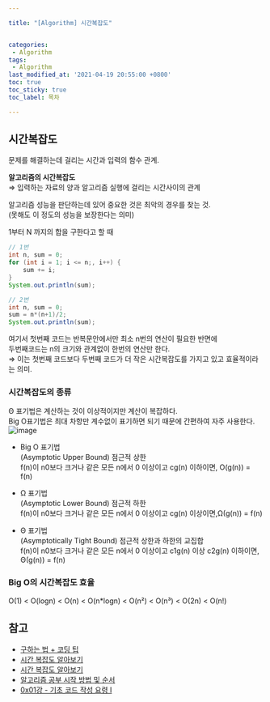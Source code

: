 ```yaml
---

title: "[Algorithm] 시간복잡도"


categories: 
 - Algorithm
tags: 
 - Algorithm
last_modified_at: '2021-04-19 20:55:00 +0800'
toc: true
toc_sticky: true
toc_label: 목차

---
```


## 시간복잡도    
문제를 해결하는데 걸리는 시간과 입력의 함수 관계.   


**알고리즘의 시간복잡도**    
 ⇒ 입력하는 자료의 양과 알고리즘 실행에 걸리는 시간사이의 관계   
    
알고리즘 성능을 판단하는데 있어 중요한 것은 최악의 경우를 찾는 것.    
(못해도 이 정도의 성능을  보장한다는 의미)   
   
1부터 N 까지의 합을 구한다고 할 때
   
```java
// 1번 
int n, sum = 0;
for (int i = 1; i <= n;, i++) {
    sum += i;
}
System.out.println(sum);

// 2번
int n, sum = 0;
sum = n*(n+1)/2;
System.out.println(sum);
```
   
여기서 첫번째 코드는 반복문안에서만 최소 n번의 연산이 필요한 반면에   
두번째코드는 n의 크기와 관계없이 한번의 연산만 한다.       
⇒ 이는 첫번째 코드보다 두번째 코드가 더 작은 시간복잡도를 가지고 있고 효율적이라는 의미.   
   
### 시간복잡도의 종류   
Θ 표기법은 계산하는 것이 이상적이지만 계산이 복잡하다.    
Big O표기법은 최대 차항만 계수없이 표기하면 되기 때문에 간편하여 자주 사용한다.      
![image](https://user-images.githubusercontent.com/66898243/113701898-b7dfc380-9713-11eb-8d8c-79910620b359.png)

- Big O 표기법   
(Asymptotic Upper Bound) 점근적 상한   
f(n)이 n0보다 크거나 같은 모든 n에서 0 이상이고 cg(n) 이하이면, O(g(n)) = f(n)   
   
- Ω 표기법   
(Asymptotic Lower Bound) 점근적 하한    
f(n)이 n0보다 크거나 같은 모든 n에서 0 이상이고 cg(n) 이상이면,Ω(g(n)) = f(n)   
   
- Θ 표기법   
(Asymptotically Tight Bound) 점근적 상한과 하한의 교집합    
f(n)이 n0보다 크거나 같은 모든 n에서 0 이상이고 c1g(n) 이상 c2g(n) 이하이면, Θ(g(n)) = f(n)   
   
### Big O의 시간복잡도 효율 

O(1) < O(logn) < O(n) < O(n*logn) < O(n²) < O(n³) < O(2n) < O(n!)    
 

    

## 참고
- [구하는 법 + 코딩 팁](https://mimimimamimimo.tistory.com/2)   
- [시간 복잡도 알아보기](https://minwook-shin.github.io/time-complexity/)   
- [시간 복잡도 알아보기](https://minwook-shin.github.io/time-complexity/)   
- [알고리즘 공부 시작 방법 및 순서](https://blog.yena.io/studynote/2018/11/14/Algorithm-Basic.html)   
- [0x01강 - 기초 코드 작성 요령 I](https://blog.encrypted.gg/922)   

